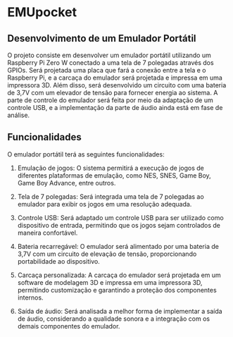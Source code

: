 # EMUpocket

## Desenvolvimento de um Emulador Portátil

O projeto consiste em desenvolver um emulador portátil utilizando um Raspberry Pi Zero W conectado a uma tela de 7 polegadas através dos GPIOs. Será projetada uma placa que fará a conexão entre a tela e o Raspberry Pi, e a carcaça do emulador será projetada e impressa em uma impressora 3D. Além disso, será desenvolvido um circuito com uma bateria de 3,7V com um elevador de tensão para fornecer energia ao sistema. A parte de controle do emulador será feita por meio da adaptação de um controle USB, e a implementação da parte de áudio ainda está em fase de análise.

## Funcionalidades

O emulador portátil terá as seguintes funcionalidades:

1. Emulação de jogos: O sistema permitirá a execução de jogos de diferentes plataformas de emulação, como NES, SNES, Game Boy, Game Boy Advance, entre outros.

2. Tela de 7 polegadas: Será integrada uma tela de 7 polegadas ao emulador para exibir os jogos em uma resolução adequada.

3. Controle USB: Será adaptado um controle USB para ser utilizado como dispositivo de entrada, permitindo que os jogos sejam controlados de maneira confortável.

4. Bateria recarregável: O emulador será alimentado por uma bateria de 3,7V com um circuito de elevação de tensão, proporcionando portabilidade ao dispositivo.

5. Carcaça personalizada: A carcaça do emulador será projetada em um software de modelagem 3D e impressa em uma impressora 3D, permitindo customização e garantindo a proteção dos componentes internos.

6. Saída de áudio: Será analisada a melhor forma de implementar a saída de áudio, considerando a qualidade sonora e a integração com os demais componentes do emulador.


